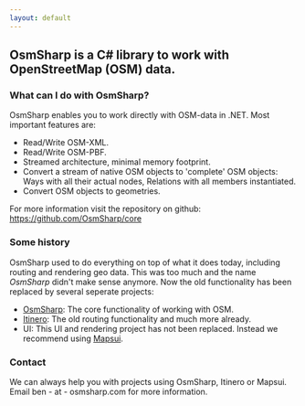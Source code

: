```yaml
---
layout: default
---
```


## OsmSharp is a C# library to work with OpenStreetMap (OSM) data.

### What can I do with OsmSharp?

OsmSharp enables you to work directly with OSM-data in .NET. Most important features are:

- Read/Write OSM-XML.
- Read/Write OSM-PBF.
- Streamed architecture, minimal memory footprint.
- Convert a stream of native OSM objects to 'complete' OSM objects: Ways with all their actual nodes, Relations with all members instantiated.
- Convert OSM objects to geometries.

For more information visit the repository on github: https://github.com/OsmSharp/core

### Some history

OsmSharp used to do everything on top of what it does today, including routing and rendering geo data. This was too much and the name _OsmSharp_ didn't make sense anymore. Now the old functionality has been replaced by several seperate projects:

- [OsmSharp](https://github.com/OsmSharp/core): The core functionality of working with OSM.
- [Itinero](https://github.com/itinero/): The old routing functionality and much more already.
- UI: This UI and rendering project has not been replaced. Instead we recommend using [Mapsui](https://github.com/pauldendulk/Mapsui).

### Contact

We can always help you with projects using OsmSharp, Itinero or Mapsui. Email ben - at - osmsharp.com for more information.
